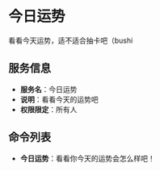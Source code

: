 # 今日运势
看看今天运势，适不适合抽卡吧（bushi

## 服务信息
- **服务名**：今日运势
- **说明**：看看今天的运势吧
- **权限限定**：所有人

## 命令列表
- **今日运势**：看看你今天的运势会怎么样吧！